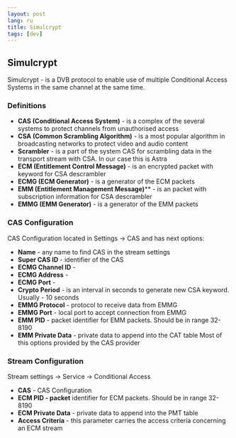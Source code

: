 ```yaml
---
layout: post
lang: ru
title: Simulcrypt
tags: [dev]
---
```


## Simulcrypt
Simulcrypt - is a DVB protocol to enable use of multiple Conditional Access Systems in the same channel at the same time.


<!-- more -->

### Definitions

- **CAS (Conditional Access System)** - is a complex of the several systems to protect channels from unauthorised access
- **CSA (Common Scrambling Algorithm)** - is a most popular algorithm in broadcasting networks to protect video and audio content
- **Scrambler** - is a part of the system CAS for scrambling data in the transport stream with CSA. In our case this is Astra
- **ECM (Entitlement Control Message)** - is an encrypted packet with keyword for CSA descrambler
- **ECMG (ECM Generator)** - is a generator of the ECM packets
- **EMM (Entitlement Management Message)**** - is an packet with subscription information for CSA descrambler
- **EMMG (EMM Generator)** - is a generator of the EMM packets


### CAS Configuration
CAS Configuration located in Settings → CAS and has next options:

- **Name** - any name to find CAS in the stream settings
- **Super CAS ID** - identifier of the CAS
- **ECMG Channel ID** -
- **ECMG Address** -
- **ECMG Port** -
- **Crypto Period** - is an interval in seconds to generate new CSA keyword. Usually - 10 seconds
- **EMMG Protocol** - protocol to receive data from EMMG
- **EMMG Port** - local port to accept connection from EMMG
- **EMM PID** - packet identifier for EMM packets. Should be in range 32-8190
- **EMM Private Data** - private data to append into the CAT table
Most of this options provided by the CAS provider

### Stream Configuration

Stream settings → Service → Conditional Access

- **CAS** - CAS Configuration
- **ECM PID - packet** identifier for ECM packets. Should be in range 32-8190
- **ECM Private Data** - private data to append into the PMT table
- **Access Criteria** - this parameter carries the access criteria concerning an ECM stream
